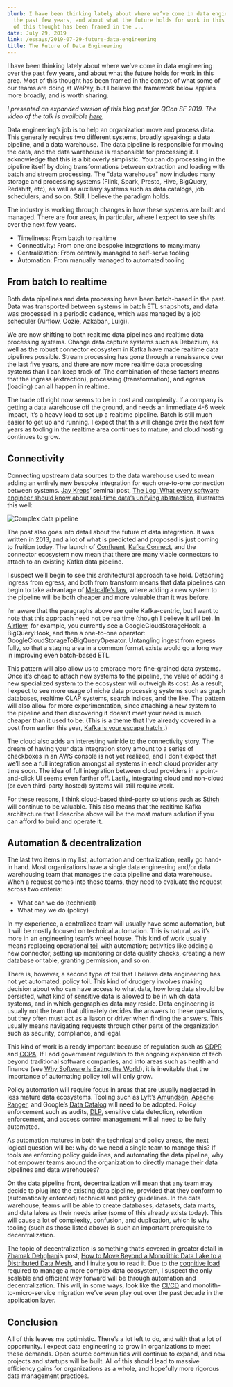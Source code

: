 ```yaml
---
blurb: I have been thinking lately about where we’ve come in data engineering over
  the past few years, and about what the future holds for work in this area. Most
  of this thought has been framed in the ...
date: July 29, 2019
link: /essays/2019-07-29-future-data-engineering
title: The Future of Data Engineering
---
```


I have been thinking lately about where we’ve come in data engineering over the past few years, and about what the future holds for work in this area. Most of this thought has been framed in the context of what some of our teams are doing at WePay, but I believe the framework below applies more broadly, and is worth sharing.

_I presented an expanded version of this blog post for QCon SF 2019. The video of the talk is available [here](https://www.infoq.com/presentations/data-engineering-pipelines-warehouses)._

Data engineering’s job is to help an organization move and process data. This generally requires two different systems, broadly speaking: a data pipeline, and a data warehouse. The data pipeline is responsible for moving the data, and the data warehouse is responsible for processing it. I acknowledge that this is a bit overly simplistic. You can do processing in the pipeline itself by doing transformations between extraction and loading with batch and stream processing. The "data warehouse" now includes many storage and processing systems (Flink, Spark, Presto, Hive, BigQuery, Redshift, etc), as well as auxiliary systems such as data catalogs, job schedulers, and so on. Still, I believe the paradigm holds.

The industry is working through changes in how these systems are built and managed. There are four areas, in particular, where I expect to see shifts over the next few years.

* Timeliness: From batch to realtime
* Connectivity: From one:one bespoke integrations to many:many
* Centralization: From centrally managed to self-serve tooling
* Automation: From manually managed to automated tooling

## From batch to realtime
Both data pipelines and data processing have been batch-based in the past. Data was transported between systems in batch ETL snapshots, and data was processed in a periodic cadence, which was managed by a job scheduler (Airflow, Oozie, Azkaban, Luigi).

We are now shifting to both realtime data pipelines and realtime data processing systems. Change data capture systems such as Debezium, as well as the robust connector ecosystem in Kafka have made realtime data pipelines possible. Stream processing has gone through a renaissance over the last five years, and there are now more realtime data processing systems than I can keep track of. The combination of these factors means that the ingress (extraction), processing (transformation), and egress (loading) can all happen in realtime.

The trade off right now seems to be in cost and complexity. If a company is getting a data warehouse off the ground, and needs an immediate 4-6 week impact, it’s a heavy load to set up a realtime pipeline. Batch is still much easier to get up and running. I expect that this will change over the next few years as tooling in the realtime area continues to mature, and cloud hosting continues to grow.

## Connectivity
Connecting upstream data sources to the data warehouse used to mean adding an entirely new bespoke integration for each one-to-one connection between systems. [Jay Kreps](https://twitter.com/jaykreps)’ seminal post, [The Log: What every software engineer should know about real-time data’s unifying abstraction](https://engineering.linkedin.com/distributed-systems/log-what-every-software-engineer-should-know-about-real-time-datas-unifying), illustrates this well:

![Complex data pipeline](images/essays/2019-07-29-future-data-engineering/datapipeline_complex.png "Complex data pipeline")

The post also goes into detail about the future of data integration. It was written in 2013, and a lot of what is predicted and proposed is just coming to fruition today. The launch of [Confluent](https://www.confluent.io/), [Kafka Connect](https://docs.confluent.io/current/connect/index.html), and the connector ecosystem now mean that there are many viable connectors to attach to an existing Kafka data pipeline.

I suspect we’ll begin to see this architectural approach take hold. Detaching ingress from egress, and both from transform means that data pipelines can begin to take advantage of [Metcalfe’s law](https://en.wikipedia.org/wiki/Metcalfe%27s_law), where adding a new system to the pipeline will be both cheaper and more valuable than it was before.

I’m aware that the paragraphs above are quite Kafka-centric, but I want to note that this approach need not be realtime (though I believe it will be). In [Airflow](https://github.com/apache/airflow/), for example, you currently see a GoogleCloudStorageHook, a BigQueryHook, and then a one-to-one operator: GoogleCloudStorageToBigQueryOperator. Untangling ingest from egress fully, so that a staging area in a common format exists would go a long way in improving even batch-based ETL.

This pattern will also allow us to embrace more fine-grained data systems. Once it’s cheap to attach new systems to the pipeline, the value of adding a new specialized system to the ecosystem will outweigh its cost. As a result, I expect to see more usage of niche data processing systems such as graph databases, realtime OLAP systems, search indices, and the like. The pattern will also allow for more experimentation, since attaching a new system to the pipeline and then discovering it doesn’t meet your need is much cheaper than it used to be. (This is a theme that I've already covered in a post from earlier this year, [Kafka is your escape hatch ](https://riccomini.name/kafka-escape-hatch).)

The cloud also adds an interesting wrinkle to the connectivity story. The dream of having your data integration story amount to a series of checkboxes in an AWS console is not yet realized, and I don’t expect that we’ll see a full integration amongst all systems in each cloud provider any time soon. The idea of full integration between cloud providers in a point-and-click UI seems even farther off. Lastly, integrating cloud and non-cloud (or even third-party hosted) systems will still require work.

For these reasons, I think cloud-based third-party solutions such as [Stitch](https://www.stitchdata.com/) will continue to be valuable. This also means that the realtime Kafka architecture that I describe above will be the most mature solution if you can afford to build and operate it.

## Automation & decentralization
The last two items in my list, automation and centralization, really go hand-in hand. Most organizations have a single data engineering and/or data warehousing team that manages the data pipeline and data warehouse. When a request comes into these teams, they need to evaluate the request across two criteria:

* What can we do (technical)
* What may we do (policy)

In my experience, a centralized team will usually have some automation, but it will be mostly focused on technical automation. This is natural, as it’s more in an engineering team’s wheel house. This kind of work usually means replacing operational [toil](https://landing.google.com/sre/sre-book/chapters/eliminating-toil/) with automation; activities like adding a new connector, setting up monitoring or data quality checks, creating a new database or table, granting permission, and so on.

There is, however, a second type of toil that I believe data engineering has not yet automated: policy toil.  This kind of drudgery involves making decision about who can have access to what data, how long data should be persisted, what kind of sensitive data is allowed to be in which data systems, and in which geographies data may reside. Data engineering is usually not the team that ultimately decides the answers to these questions, but they often must act as a liason or driver when finding the answers. This usually means navigating requests through other parts of the organization such as security, compliance, and legal.

This kind of work is already important because of regulation such as [GDPR](https://eugdpr.org/) and [CCPA](https://www.caprivacy.org/). If I add government regulation to the ongoing expansion of tech beyond traditional software companies, and into areas such as health and finance (see [Why Software Is Eating the World](https://a16z.com/2011/08/20/why-software-is-eating-the-world/)), it is inevitable that the importance of automating policy toil will only grow.

Policy automation will require focus in areas that are usually neglected in less mature data ecosystems. Tooling such as Lyft’s [Amundsen](https://eng.lyft.com/amundsen-lyfts-data-discovery-metadata-engine-62d27254fbb9), [Apache Ranger](https://ranger.apache.org/), and Google’s [Data Catalog](https://cloud.google.com/data-catalog/) will need to be adopted. Policy enforcement such as audits, [DLP](https://en.wikipedia.org/wiki/DLP), sensitive data detection, retention enforcement, and access control management will all need to be fully automated.

As automation matures in both the technical and policy areas, the next logical question will be: why do we need a single team to manage this? If tools are enforcing policy guidelines, and automating the data pipeline, why not empower teams around the organization to directly manage their data pipelines and data warehouses?

On the data pipeline front, decentralization will mean that any team may decide to plug into the existing data pipeline, provided that they conform to (automatically enforced) technical and policy guidelines. In the data warehouse, teams will be able to create databases, datasets, data marts, and data lakes as their needs arise (some of this already exists today). This will cause a lot of complexity, confusion, and duplication, which is why tooling (such as those listed above) is such an important prerequisite to decentralization.

The topic of decentralization is something that’s covered in greater detail in [Zhamak Dehghani](https://twitter.com/zhamakd)’s post, [How to Move Beyond a Monolithic Data Lake to a Distributed Data  Mesh](https://martinfowler.com/articles/data-monolith-to-mesh.html), and I invite you to read it. Due to the [cognitive load](https://techbeacon.com/app-dev-testing/forget-monoliths-vs-microservices-cognitive-load-what-matters) required to manage a more complex data ecosystem, I suspect the only scalable and efficient way forward will be through automation and decentralization. This will, in some ways, look like the [CI/CD](https://en.wikipedia.org/wiki/CI/CD) and monolith-to-micro-service migration we’ve seen play out over the past decade in the application layer.

## Conclusion
All of this leaves me optimistic. There’s a lot left to do, and with that a lot of opportunity. I expect data engineering to grow in organizations to meet these demands.  Open source communities will continue to expand, and new projects and startups will be built. All of this should lead to massive efficiency gains for organizations as a whole, and hopefully more rigorous data management practices.